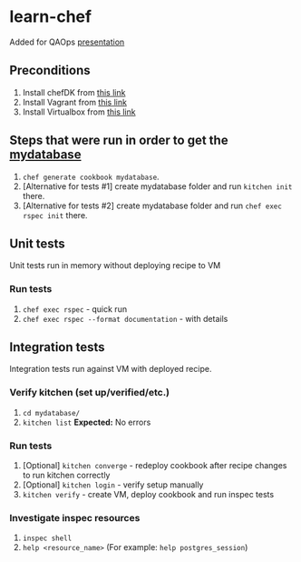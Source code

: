 # learn-chef
Added for QAOps [presentation](https://docs.google.com/presentation/d/1Bz0TQVtgx93XDXwBTPgPtaufhDMom7q_4hrNiiMxmcg/edit?usp=sharing)

## Preconditions

1. Install chefDK from [this link](https://downloads.chef.io/chefdk/stable/)
1. Install Vagrant from [this link](https://www.vagrantup.com/)
1. Install Virtualbox from [this link](https://www.virtualbox.org/wiki/Downloads)

## Steps that were run in order to get the [mydatabase](./mydatabase)

1. `chef generate cookbook mydatabase`. 
1. \[Alternative for tests #1] create mydatabase folder and run `kitchen init` there.
1. \[Alternative for tests #2] create mydatabase folder and run `chef exec rspec init` there.

## Unit tests

Unit tests run in memory without deploying recipe to VM

### Run tests

1. `chef exec rspec` - quick run
1. `chef exec rspec --format documentation` - with details

## Integration tests

Integration tests run against VM with deployed recipe.

### Verify kitchen (set up/verified/etc.)

1. `cd mydatabase/`
1. `kitchen list`
**Expected:** No errors

### Run tests

1. \[Optional] `kitchen converge` - redeploy cookbook after recipe changes to run kitchen correctly
1. \[Optional] `kitchen login` - verify setup manually
1. `kitchen verify` - create VM, deploy cookbook and run inspec tests

### Investigate inspec resources

1. `inspec shell`
1. `help <resource_name>` (For example: `help postgres_session`)
